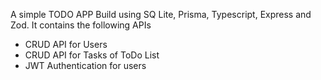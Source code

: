 A simple TODO APP Build using SQ Lite, Prisma, Typescript, Express and Zod.
It contains the following APIs
- CRUD API for Users
- CRUD API for Tasks of ToDo List
- JWT Authentication for users

